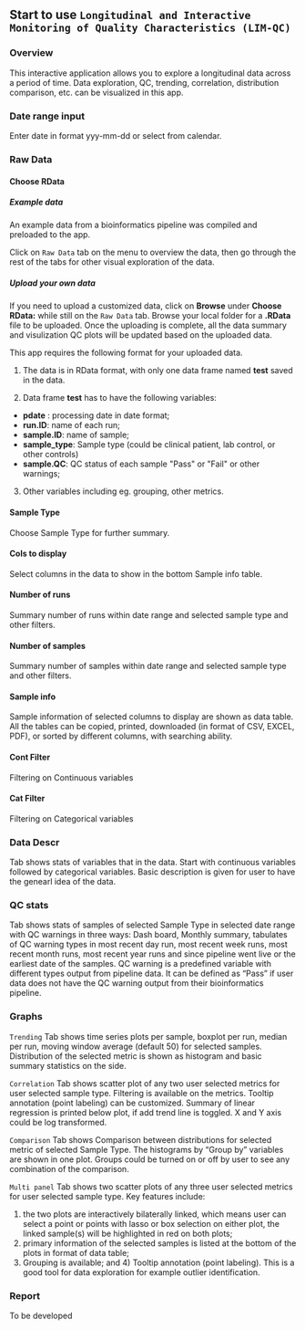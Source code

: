## Start to use `Longitudinal and Interactive Monitoring of Quality Characteristics (LIM-QC)`

### Overview

This interactive application allows you to explore a longitudinal data across a period of time. Data exploration, QC, trending, correlation, distribution comparison, etc. can be visualized in this app.

### Date range input

Enter date in format yyy-mm-dd or select from calendar.


### Raw Data

#### Choose RData

##### Example data

An example data from a bioinformatics pipeline was compiled and preloaded to the app.

Click on `Raw Data` tab on the menu to overview the data, then go through the rest of the tabs for other visual exploration of the data.


##### Upload your own data 

If you need to upload a customized data, click on **Browse** under **Choose RData:** while still on the `Raw Data` tab. Browse your local folder for a **.RData** file to be uploaded. Once the uploading is complete, all the data summary and visulization QC plots will be updated based on the uploaded data.  

This app requires the following format for your uploaded data.

1. The data is in RData format, with only one data frame named **test** saved in the data.

2. Data frame **test** has to have the following variables:
  + __pdate__ : processing date in date format;
  + __run.ID__: name of each run;
  + __sample.ID__: name of sample;
  + __sample_type__: Sample type (could be clinical patient, lab control, or other controls)
  + __sample.QC__: QC status of each sample "Pass" or "Fail" or other warnings;
  
  
3. Other variables including eg. grouping, other metrics. 

#### Sample Type

Choose Sample Type for further summary.

#### Cols to display
 
Select columns in the data to show in the bottom Sample info table. 

#### Number of runs

Summary number of runs within date range and selected sample type and other filters.

#### Number of samples

Summary number of samples within date range and selected sample type and other filters.

#### Sample info

Sample information of selected columns to display are shown as data table. All the tables can be copied, printed, downloaded (in format of CSV, EXCEL, PDF), or sorted by different columns, with searching ability. 

#### Cont Filter

Filtering on Continuous variables 

#### Cat Filter

Filtering on Categorical variables 

### Data Descr

Tab shows stats of variables that in the data. Start with continuous variables followed by categorical variables. Basic description is given for user to have the genearl idea of the data.

### QC stats

Tab shows stats of samples of selected Sample Type in selected date range with QC warnings in three ways: Dash board, Monthly summary, tabulates of QC warning types in most recent day run, most recent week runs, most recent month runs, most recent year runs and since pipeline went live or the earliest date of the samples. QC warning is a predefined variable with different types output from pipeline data. It can be defined as “Pass” if user data does not have the QC warning output from their bioinformatics pipeline. 

### Graphs

`Trending` Tab shows time series plots per sample, boxplot per run, median per run, moving window average (default 50) for selected samples.  Distribution of the selected metric is shown as histogram and basic summary statistics on the side.

`Correlation` Tab shows scatter plot of any two user selected metrics for user selected sample type. Filtering is available on the metrics. Tooltip annotation (point labeling) can be customized.  Summary of linear regression is printed below plot, if add trend line is toggled. X and Y axis could be log transformed.  

`Comparison` Tab shows Comparison between distributions for selected metric of selected Sample Type. The histograms by “Group by” variables are shown in one plot. Groups could be turned on or off by user to see any combination of the comparison. 

`Multi panel` Tab shows two scatter plots of any three user selected metrics for user selected sample type. Key features include: 
  1) the two plots are interactively bilaterally linked, which means user can select a point or points with lasso or box selection on either plot, the linked sample(s) will be highlighted in red on both plots; 
  2) primary information of the selected samples is listed at the bottom of the plots in format of data table; 
  3) Grouping is available; 
  and 4) Tooltip annotation (point labeling). This is a good tool for data exploration for example outlier identification.  

### Report

To be developed
